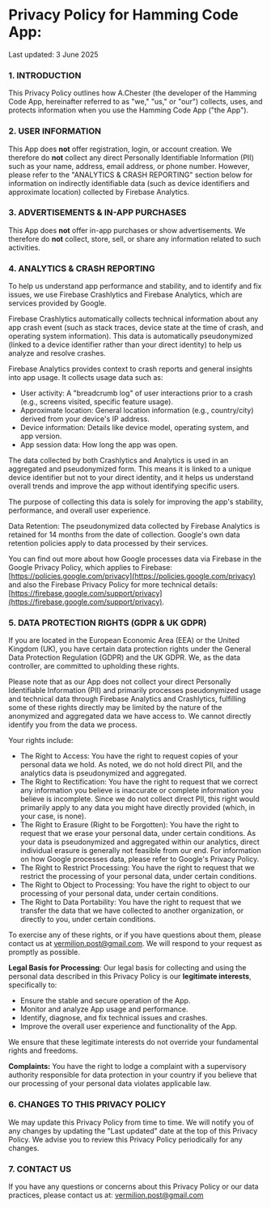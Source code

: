 # Privacy Policy for Hamming Code App:

Last updated: 3 June 2025

### 1. INTRODUCTION

This Privacy Policy outlines how A.Chester (the developer of the Hamming Code App, hereinafter referred to as "we," "us," or "our") collects, uses, and protects information when you use the Hamming Code App ("the App"). 

### 2. USER INFORMATION

This App does **not** offer registration, login, or account creation. We therefore do **not** collect any direct Personally Identifiable Information (PII) such as your name, address, email address, or phone number. However, please refer to the "ANALYTICS & CRASH REPORTING" section below for information on indirectly identifiable data (such as device identifiers and approximate location) collected by Firebase Analytics.

### 3. ADVERTISEMENTS & IN-APP PURCHASES

This App does **not** offer in-app purchases or show advertisements. We therefore do **not** collect, store, sell, or share any information related to such activities.

### 4. ANALYTICS & CRASH REPORTING

To help us understand app performance and stability, and to identify and fix issues, we use Firebase Crashlytics and Firebase Analytics, which are services provided by Google.

Firebase Crashlytics automatically collects technical information about any app crash event (such as stack traces, device state at the time of crash, and operating system information). This data is automatically pseudonymized (linked to a device identifier rather than your direct identity) to help us analyze and resolve crashes.

Firebase Analytics provides context to crash reports and general insights into app usage. It collects usage data such as:
- User activity: A "breadcrumb log" of user interactions prior to a crash (e.g., screens visited, specific feature usage).
- Approximate location: General location information (e.g., country/city) derived from your device's IP address.
- Device information: Details like device model, operating system, and app version.
- App session data: How long the app was open.

The data collected by both Crashlytics and Analytics is used in an aggregated and pseudonymized form. This means it is linked to a unique device identifier but not to your direct identity, and it helps us understand overall trends and improve the app without identifying specific users.

The purpose of collecting this data is solely for improving the app's stability, performance, and overall user experience.

Data Retention: The pseudonymized data collected by Firebase Analytics is retained for 14 months from the date of collection. Google's own data retention policies apply to data processed by their services.

You can find out more about how Google processes data via Firebase in the Google Privacy Policy, which applies to Firebase: [https://policies.google.com/privacy](https://policies.google.com/privacy) and also the Firebase Privacy Policy for more technical details: [https://firebase.google.com/support/privacy](https://firebase.google.com/support/privacy).


### 5. DATA PROTECTION RIGHTS (GDPR & UK GDPR)

If you are located in the European Economic Area (EEA) or the United Kingdom (UK), you have certain data protection rights under the General Data Protection Regulation (GDPR) and the UK GDPR. We, as the data controller, are committed to upholding these rights.

Please note that as our App does not collect your direct Personally Identifiable Information (PII) and primarily processes pseudonymized usage and technical data through Firebase Analytics and Crashlytics, fulfilling some of these rights directly may be limited by the nature of the anonymized and aggregated data we have access to. We cannot directly identify you from the data we process.

Your rights include:

- The Right to Access: You have the right to request copies of your personal data we hold. As noted, we do not hold direct PII, and the analytics data is pseudonymized and aggregated.
- The Right to Rectification: You have the right to request that we correct any information you believe is inaccurate or complete information you believe is incomplete. Since we do not collect direct PII, this right would primarily apply to any data you might have directly provided (which, in your case, is none).
- The Right to Erasure (Right to be Forgotten): You have the right to request that we erase your personal data, under certain conditions. As your data is pseudonymized and aggregated within our analytics, direct individual erasure is generally not feasible from our end. For information on how Google processes data, please refer to Google's Privacy Policy.
- The Right to Restrict Processing: You have the right to request that we restrict the processing of your personal data, under certain conditions.
- The Right to Object to Processing: You have the right to object to our processing of your personal data, under certain conditions.
- The Right to Data Portability: You have the right to request that we transfer the data that we have collected to another organization, or directly to you, under certain conditions.

To exercise any of these rights, or if you have questions about them, please contact us at vermilion.post@gmail.com. We will respond to your request as promptly as possible.

**Legal Basis for Processing**:
Our legal basis for collecting and using the personal data described in this Privacy Policy is our **legitimate interests**, specifically to:
* Ensure the stable and secure operation of the App.
* Monitor and analyze App usage and performance.
* Identify, diagnose, and fix technical issues and crashes.
* Improve the overall user experience and functionality of the App.

We ensure that these legitimate interests do not override your fundamental rights and freedoms.

**Complaints:**
You have the right to lodge a complaint with a supervisory authority responsible for data protection in your country if you believe that our processing of your personal data violates applicable law.

### 6. CHANGES TO THIS PRIVACY POLICY

We may update this Privacy Policy from time to time. We will notify you of any changes by updating the "Last updated" date at the top of this Privacy Policy. We advise you to review this Privacy Policy periodically for any changes.

### 7. CONTACT US
If you have any questions or concerns about this Privacy Policy or our data practices, please contact us at: vermilion.post@gmail.com


